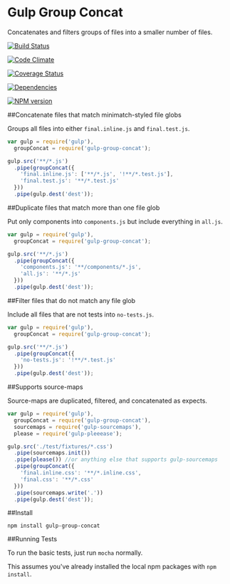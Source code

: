 Gulp Group Concat
=================

Concatenates and filters groups of files into a smaller number of files.

[![Build Status](https://travis-ci.org/TakenPilot/gulp-group-concat.svg?branch=master)](https://travis-ci.org/TakenPilot/gulp-group-concat)

[![Code Climate](https://codeclimate.com/github/TakenPilot/gulp-group-concat/badges/gpa.svg)](https://codeclimate.com/github/TakenPilot/gulp-group-concat)

[![Coverage Status](https://img.shields.io/coveralls/TakenPilot/gulp-group-concat.svg)](https://coveralls.io/r/TakenPilot/gulp-group-concat?branch=master)

[![Dependencies](https://david-dm.org/TakenPilot/gulp-group-concat.svg?style=flat)](https://david-dm.org/TakenPilot/gulp-group-concat.svg?style=flat)

[![NPM version](https://badge.fury.io/js/gulp-group-concat.svg)](http://badge.fury.io/js/gulp-group-concat)

##Concatenate files that match minimatch-styled file globs

Groups all files into either `final.inline.js` and `final.test.js`.

```JavaScript
var gulp = require('gulp'),
  groupConcat = require('gulp-group-concat');

gulp.src('**/*.js')
  .pipe(groupConcat({
    'final.inline.js': ['**/*.js', '!**/*.test.js'],
    'final.test.js': '**/*.test.js'
  }))
  .pipe(gulp.dest('dest'));
```

##Duplicate files that match more than one file glob

Put only components into `components.js` but include everything in `all.js`.

```JavaScript
var gulp = require('gulp'),
  groupConcat = require('gulp-group-concat');

gulp.src('**/*.js')
  .pipe(groupConcat({
    'components.js': '**/components/*.js',
    'all.js': '**/*.js'
  }))
  .pipe(gulp.dest('dest'));
```

##Filter files that do not match any file glob

Include all files that are not tests into `no-tests.js`.

```JavaScript
var gulp = require('gulp'),
  groupConcat = require('gulp-group-concat');

gulp.src('**/*.js')
  .pipe(groupConcat({
    'no-tests.js': '!**/*.test.js'
  }))
  .pipe(gulp.dest('dest'));
```

##Supports source-maps

Source-maps are duplicated, filtered, and concatenated as expects.

```JavaScript
var gulp = require('gulp'),
  groupConcat = require('gulp-group-concat'),
  sourcemaps = require('gulp-sourcemaps'),
  please = require('gulp-pleeease');

gulp.src('./test/fixtures/*.css')
  .pipe(sourcemaps.init())
  .pipe(please()) //or anything else that supports gulp-sourcemaps
  .pipe(groupConcat({
    'final.inline.css': '**/*.inline.css',
    'final.css': '**/*.css'
  }))
  .pipe(sourcemaps.write('.'))
  .pipe(gulp.dest('dest'));
```

##Install

```Sh
npm install gulp-group-concat
```

##Running Tests

To run the basic tests, just run `mocha` normally.

This assumes you've already installed the local npm packages with `npm install`.
